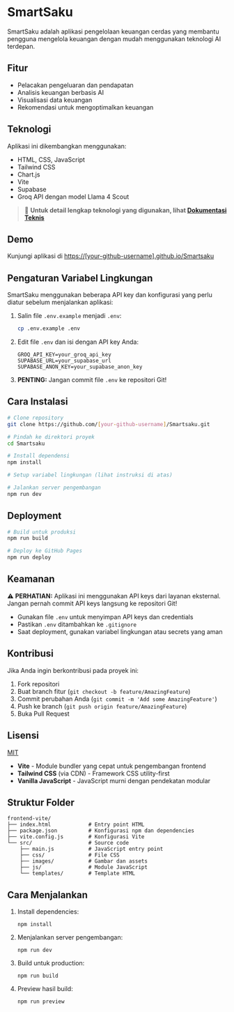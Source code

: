 # SmartSaku

SmartSaku adalah aplikasi pengelolaan keuangan cerdas yang membantu pengguna mengelola keuangan dengan mudah menggunakan teknologi AI terdepan.

## Fitur

- Pelacakan pengeluaran dan pendapatan
- Analisis keuangan berbasis AI
- Visualisasi data keuangan
- Rekomendasi untuk mengoptimalkan keuangan

## Teknologi

Aplikasi ini dikembangkan menggunakan:

- HTML, CSS, JavaScript
- Tailwind CSS
- Chart.js
- Vite
- Supabase
- Groq API dengan model Llama 4 Scout

> 📘 **Untuk detail lengkap teknologi yang digunakan, lihat [Dokumentasi Teknis](DOKUMENTASI_TEKNIS.md)**

## Demo

Kunjungi aplikasi di [https://[your-github-username].github.io/Smartsaku](https://[your-github-username].github.io/Smartsaku)

## Pengaturan Variabel Lingkungan

SmartSaku menggunakan beberapa API key dan konfigurasi yang perlu diatur sebelum menjalankan aplikasi:

1. Salin file `.env.example` menjadi `.env`:

   ```bash
   cp .env.example .env
   ```

2. Edit file `.env` dan isi dengan API key Anda:

   ```
   GROQ_API_KEY=your_groq_api_key
   SUPABASE_URL=your_supabase_url
   SUPABASE_ANON_KEY=your_supabase_anon_key
   ```

3. **PENTING:** Jangan commit file `.env` ke repositori Git!

## Cara Instalasi

```bash
# Clone repository
git clone https://github.com/[your-github-username]/Smartsaku.git

# Pindah ke direktori proyek
cd Smartsaku

# Install dependensi
npm install

# Setup variabel lingkungan (lihat instruksi di atas)

# Jalankan server pengembangan
npm run dev
```

## Deployment

```bash
# Build untuk produksi
npm run build

# Deploy ke GitHub Pages
npm run deploy
```

## Keamanan

⚠️ **PERHATIAN:** Aplikasi ini menggunakan API keys dari layanan eksternal. Jangan pernah commit API keys langsung ke repositori Git!

- Gunakan file `.env` untuk menyimpan API keys dan credentials
- Pastikan `.env` ditambahkan ke `.gitignore`
- Saat deployment, gunakan variabel lingkungan atau secrets yang aman

## Kontribusi

Jika Anda ingin berkontribusi pada proyek ini:

1. Fork repositori
2. Buat branch fitur (`git checkout -b feature/AmazingFeature`)
3. Commit perubahan Anda (`git commit -m 'Add some AmazingFeature'`)
4. Push ke branch (`git push origin feature/AmazingFeature`)
5. Buka Pull Request

## Lisensi

[MIT](LICENSE)

- **Vite** - Module bundler yang cepat untuk pengembangan frontend
- **Tailwind CSS** (via CDN) - Framework CSS utility-first
- **Vanilla JavaScript** - JavaScript murni dengan pendekatan modular

## Struktur Folder

```
frontend-vite/
├── index.html            # Entry point HTML
├── package.json          # Konfigurasi npm dan dependencies
├── vite.config.js        # Konfigurasi Vite
└── src/                  # Source code
    ├── main.js           # JavaScript entry point
    ├── css/              # File CSS
    ├── images/           # Gambar dan assets
    ├── js/               # Module JavaScript
    └── templates/        # Template HTML
```

## Cara Menjalankan

1. Install dependencies:

   ```
   npm install
   ```

2. Menjalankan server pengembangan:

   ```
   npm run dev
   ```

3. Build untuk production:

   ```
   npm run build
   ```

4. Preview hasil build:
   ```
   npm run preview
   ```
